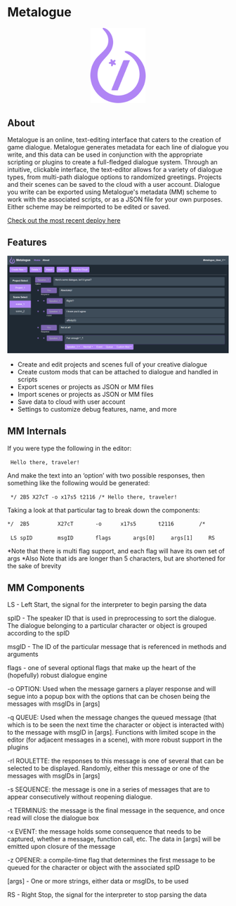 # Metalogue

<p align="center">
<img src="https://github.com/Bortoli22/Metalogue/blob/master/metalogue/src/assets/path53.png" height="25%" width="25%">
</p>

## About
Metalogue is an online, text-editing interface that caters to the creation of game dialogue. Metalogue generates metadata for each line of dialogue you write, and this data can be used in conjunction with the appropriate scripting or plugins to create a full-fledged dialogue system. Through an intuitive, clickable interface, the text-editor allows for a variety of dialogue types, from multi-path dialogue options to randomized greetings. Projects and their scenes can be saved to the cloud with a user account. Dialogue you write can be exported using Metalogue's metadata (MM) scheme to work with the associated scripts, or as a JSON file for your own purposes. Either scheme may be reimported to be edited or saved.

<a href=https://metalogue-52d13.web.app/>Check out the most recent deploy here</a>

## Features
<img src="https://github.com/Bortoli22/Metalogue/blob/master/metalogue/src/assets/samples/sample_screen_1.PNG">

- Create and edit projects and scenes full of your creative dialogue
- Create custom mods that can be attached to dialogue and handled in scripts
- Export scenes or projects as JSON or MM files
- Import scenes or projects as JSON or MM files
- Save data to cloud with user account
- Settings to customize debug features, name, and more

## MM Internals
If you were type the following in the editor:

 ``` Hello there, traveler!```
  
And make the text into an ‘option’ with two possible responses, then something like the following would be generated:

 ``` */ 2B5 X27cT -o x17s5 t2116 /* Hello there, traveler!```
  
Taking a look at that particular tag to break down the components:
```
*/ 	2B5 		X27cT 		-o 		x17s5 		t2116		 /*
  
 LS	spID		msgID		flags		args[0]		args[1]		RS
 ``` 
*Note that there is multi flag support, and each flag will have its own set of args
*Also Note that ids are longer than 5 characters, but are shortened for the sake of brevity

## MM Components

LS - Left Start, the signal for the interpreter to begin parsing the data

spID - The speaker ID that is used in preprocessing to sort the dialogue. The dialogue belonging to a particular character or object is grouped according to the spID

msgID - The ID of the particular message that is referenced in methods and arguments

flags -	one of several optional flags that make up the heart of the (hopefully) robust dialogue engine

-o OPTION: Used when the message garners a player response and will segue into a popup box with the options that can be chosen being the messages with msgIDs in [args]

-q QUEUE: Used when the message changes the queued message (that which is to be seen the next time the character or object is interacted with) to the message with msgID in [args]. Functions with limited scope in the editor (for adjacent messages in a scene), with more robust support in the plugins

-rl ROULETTE: the responses to this message is one of several that can be selected to be displayed. Randomly, either this message or one of the messages with msgIDs in [args]

-s SEQUENCE: the message is one in a series of messages that are to appear consecutively without reopening dialogue. 

-t TERMINUS: the message is the final message in the sequence, and once read will close the dialogue box

-x EVENT: the message holds some consequence that needs to be captured, whether a message, function call, etc. The data in [args] will be emitted upon closure of the message

-z OPENER: a compile-time flag that determines the first message to be queued for the character or object with the associated spID

[args] - One or more strings, either data or msgIDs, to be used

RS - Right Stop, the signal for the interpreter to stop parsing the data
